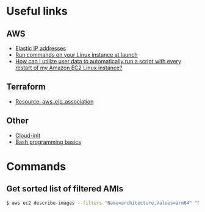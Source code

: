 # Useful links

## AWS

- [Elastic IP addresses](https://docs.aws.amazon.com/AWSEC2/latest/UserGuide/elastic-ip-addresses-eip.html)
- [Run commands on your Linux instance at launch](https://docs.aws.amazon.com/AWSEC2/latest/UserGuide/user-data.html)
- [How can I utilize user data to automatically run a script with every restart of my Amazon EC2 Linux instance?](https://aws.amazon.com/de/premiumsupport/knowledge-center/execute-user-data-ec2/)

## Terraform

- [Resource: aws_eip_association](https://registry.terraform.io/providers/hashicorp/aws/latest/docs/resources/eip_association)

## Other

- [Cloud-init](https://cloudinit.readthedocs.io)
- [Bash programming basics](https://tldp.org/HOWTO/Bash-Prog-Intro-HOWTO.html)

# Commands

## Get sorted list of filtered AMIs

```bash
$ aws ec2 describe-images --filters "Name=architecture,Values=arm64" "Name=name,Values=*ubuntu*22.04*minimal*" --query 'sort_by(Images, &Name)[].Name' --owners amazon | jq
```